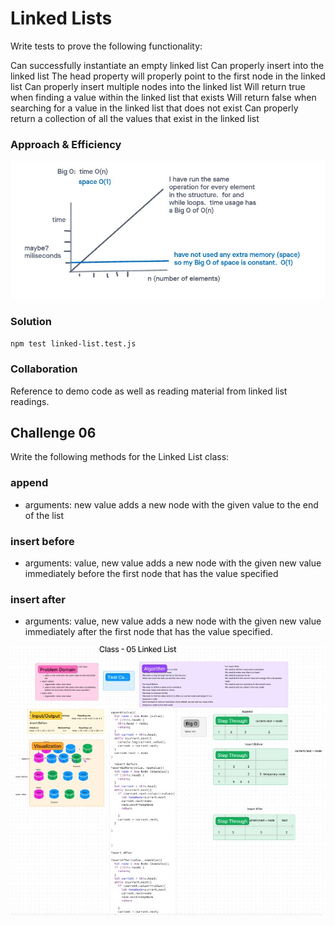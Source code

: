 # Linked Lists

Write tests to prove the following functionality:

Can successfully instantiate an empty linked list
Can properly insert into the linked list
The head property will properly point to the first node in the linked list
Can properly insert multiple nodes into the linked list
Will return true when finding a value within the linked list that exists
Will return false when searching for a value in the linked list that does not exist
Can properly return a collection of all the values that exist in the linked list


### Approach & Efficiency

![Big O](../code-challenges/assets/dsa05bigO.jpg)

### Solution

`npm test linked-list.test.js`

### Collaboration

Reference to demo code as well as reading material from linked list readings.

## Challenge 06

Write the following methods for the Linked List class:

### append

- arguments: new value
adds a new node with the given value to the end of the list

### insert before

- arguments: value, new value
adds a new node with the given new value immediately before the first node that has the value specified

### insert after

- arguments: value, new value
adds a new node with the given new value immediately after the first node that has the value specified.


![UML 06](../code-challenges/assets/dsa06uml.jpg)
